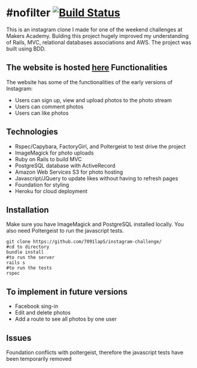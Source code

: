\#nofilter [![Build Status](https://travis-ci.org/7091lapS/instagram-challenge.svg?branch=master)](https://travis-ci.org/7091lapS/instagram-challenge)
===================

This is an instagram clone I made for one of the weekend challenges at Makers Academy. Bulding this project hugely improved my understanding of Rails, MVC, relational databases associations and AWS.
The project was built using BDD.

The website is hosted [here](https://instagram-clone7091.herokuapp.com)
Functionalities
-----
The website has some of the functionalities of the early versions of Instagram:
- Users can sign up, view and upload photos to the photo stream
- Users can comment photos
- Users can like photos

Technologies
-----
- Rspec/Capybara, FactoryGirl, and Poltergeist to test drive the project
- ImageMagick for photo uploads
- Ruby on Rails to build MVC
- PostgreSQL database with ActiveRecord
- Amazon Web Services S3 for photo hosting
- Javascript/JQuery to update likes without having to refresh pages
- Foundation for styling
- Heroku for cloud deployment

Installation
-----
Make sure you have ImageMagick and PostgreSQL installed locally. You also need Poltergeist to run the javascript tests.
```
git clone https://github.com/7091lapS/instagram-challenge/
#cd to directory
bundle install
#to run the server
rails s
#to run the tests
rspec
```
To implement in future versions
-----
- Facebook sing-in
- Edit and delete photos
- Add a route to see all photos by one user

Issues
-----
Foundation conflicts with poltergeist, therefore the javascript tests have been temporarily removed
